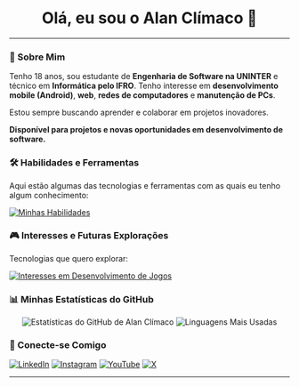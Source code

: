 <div align="center">
  <h1>Olá, eu sou o Alan Clímaco 👋</h1>
</div>

---

### 🚀 Sobre Mim

Tenho 18 anos, sou estudante de **Engenharia de Software na UNINTER** e técnico em **Informática pelo IFRO**. Tenho interesse em **desenvolvimento mobile (Android)**, **web**, **redes de computadores** e **manutenção de PCs**.

Estou sempre buscando aprender e colaborar em projetos inovadores.

**Disponível para projetos e novas oportunidades em desenvolvimento de software.**

### 🛠️ Habilidades e Ferramentas

Aqui estão algumas das tecnologias e ferramentas com as quais eu tenho algum conhecimento:

[![Minhas Habilidades](https://skillicons.dev/icons?i=androidstudio,kotlin,java,html,css,js,nodejs,react,python,mysql,git)](https://skillicons.dev)

### 🎮 Interesses e Futuras Explorações

Tecnologias que quero explorar:

[![Interesses em Desenvolvimento de Jogos](https://skillicons.dev/icons?i=gamemakerstudio,godot,unity)](https://skillicons.dev)

### 📊 Minhas Estatísticas do GitHub

<p align="center">
  <img src="https://github-readme-stats.vercel.app/api?username=AEsir364&show_icons=true&theme=radical&include_all_commits=true&count_private=true" alt="Estatísticas do GitHub de Alan Clímaco"/>
  <img src="https://github-readme-stats.vercel.app/api/top-langs/?username=AEsir364&layout=compact&theme=radical" alt="Linguagens Mais Usadas"/>
</p>

### 🔗 Conecte-se Comigo

[![LinkedIn](https://img.shields.io/badge/LinkedIn-0077B5?style=for-the-badge&logo=linkedin&logoColor=white)](https://www.linkedin.com/in/alanclimaco/)
[![Instagram](https://img.shields.io/badge/Instagram-E4405F?style=for-the-badge&logo=instagram&logoColor=white)](https://www.instagram.com/alan.climaco)
[![YouTube](https://img.shields.io/badge/YouTube-FF0000?style=for-the-badge&logo=youtube&logoColor=white)](https://www.youtube.com/@AEsir5470)
[![X](https://img.shields.io/badge/X-000000?style=for-the-badge&logo=x&logoColor=white)](https://x.com/Fieb18)

---
